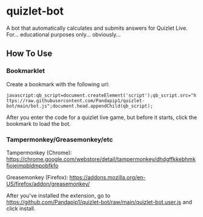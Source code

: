 # quizlet-bot
A bot that automatically calculates and submits answers for Quizlet Live. For... educational purposes only... obviously...
## How To Use
### Bookmarklet
Create a bookmark with the following url:

```javascript:qb_script=document.createElement('script');qb_script.src="https://raw.githubusercontent.com/Pandapip1/quizlet-bot/main/bot.js";document.head.appendChild(qb_script);```

After you enter the code for a quizlet live game, but before it starts, click the bookmark to load the bot.
### Tampermonkey/Greasemonkey/etc

Tampermonkey (Chrome): https://chrome.google.com/webstore/detail/tampermonkey/dhdgffkkebhmkfjojejmpbldmpobfkfo

Greasemonkey (Firefox): https://addons.mozilla.org/en-US/firefox/addon/greasemonkey/

After you've installed the extension, go to https://github.com/Pandapip1/quizlet-bot/raw/main/quizlet-bot.user.js and click install.
